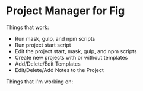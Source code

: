 # Project Manager for Fig

Things that work:

- Run mask, gulp, and npm scripts
- Run project start script
- Edit the project start, mask, gulp, and npm scripts
- Create new projects with or without templates
- Add/Delete/Edit Templates
- Edit/Delete/Add Notes to the Project

Things that I'm working on:

